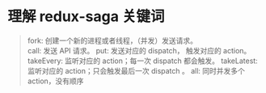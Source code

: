 # 理解 redux-saga 关键词
>fork: 创建一个新的进程或者线程，（并发）发送请求。  
>call: 发送 API 请求。 
>put: 发送对应的 dispatch， 触发对应的 action。  
>takeEvery: 监听对应的 action；每一次 dispatch 都会触发。
>takeLatest: 监听对应的 action；只会触发最后一次 dispatch 。
>all: 同时并发多个 action，没有顺序